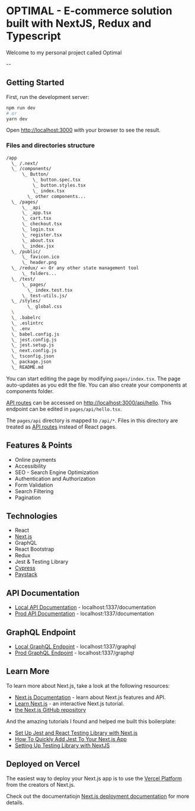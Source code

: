 # OPTIMAL - E-commerce solution built with NextJS, Redux and Typescript

Welcome to my personal project called Optimal

--

## Getting Started

First, run the development server:

```bash
npm run dev
# or
yarn dev
```

Open [http://localhost:3000](http://localhost:3000) with your browser to see the result.

### Files and directories structure

```bash
/app
  \_ /.next/
  \_ /components/
      \_ Button/
          \_ button.spec.tsx
          \_ button.styles.tsx
          \_ index.tsx
        \_ other components...
  \_ /pages/
      \_ _api
      \_ _app.tsx
      \_ cart.tsx
      \_ checkout.tsx
      \_ login.tsx
      \_ register.tsx
      \_ about.tsx
      \_ index.jsx
  \_ /public/
      \_ favicon.ico
      \_ header.png
  \_ /redux/ => Or any other state management tool
      \_ folders...
  \_ /test/
      \_ pages/
        \_ index.test.tsx
      \_ test-utils.js/
  \_ /styles/
        \_ global.css
  \
  \_ .babelrc
  \_ .eslintrc
  \_ .env
  \_ babel.config.js
  \_ jest.config.js
  \_ jest.setup.js
  \_ next.config.js
  \_ tsconfig.json
  \_ package.json
  \_ README.md

```

You can start editing the page by modifying `pages/index.tsx`. The page auto-updates as you edit the file. You can also create your components at components folder.

[API routes](https://nextjs.org/docs/api-routes/introduction) can be accessed on [http://localhost:3000/api/hello](http://localhost:3000/api/hello). This endpoint can be edited in `pages/api/hello.tsx`.

The `pages/api` directory is mapped to `/api/*`. Files in this directory are treated as [API routes](https://nextjs.org/docs/api-routes/introduction) instead of React pages.

## Features & Points
- Online payments
- Accessibility
- SEO - Search Engine Optimization
- Authentication and Authorization
- Form Validation
- Search Filtering
- Pagination

## Technologies
- React
- [Next.js](https://nextjs.org/docs)
- GraphQL
- React Bootstrap
- Redux
- Jest & Testing Library
- [Cypress](https://www.cypress.io/)
- [Paystack](https://paystack.com/)

## API Documentation
- [Local API Documentation](http://localhost:1337/documentation)  - localhost:1337/documentation
- [Prod API Documentation](http://localhost:1337/documentation) - localhost:1337/documentation

## GraphQL Endpoint
- [Local GraphQL Endpoint](http://localhost:1337/graphql) - localhost:1337/graphql
- [Prod GraphQL Endpoint](http://localhost:1337/graphql) - localhost:1337/graphql

## Learn More

To learn more about Next.js, take a look at the following resources:

- [Next.js Documentation](https://nextjs.org/docs) - learn about Next.js features and API.
- [Learn Next.js](https://nextjs.org/learn) - an interactive Next.js tutorial.
- [the Next.js GitHub repository](https://github.com/vercel/next.js/)

And the amazing tutorials I found and helped me built this boilerplate:

- [Set Up Jest and React Testing Library with Next.js](https://www.kyrelldixon.com/blog/setup-jest-and-react-testing-library-with-nextjs)
- [How To Quickly Add Jest To Your Next.js App](https://dev.to/ashconnolly/how-to-quickly-add-jest-to-your-next-js-app-1h32)
- [Setting Up Testing Library with NextJS](https://frontend-digest.com/setting-up-testing-library-with-nextjs-a9702cbde32d)

## Deployed on Vercel

The easiest way to deploy your Next.js app is to use the [Vercel Platform](https://vercel.com/new?utm_medium=default-template&filter=next.js&utm_source=create-next-app&utm_campaign=create-next-app-readme) from the creators of Next.js.

Check out the documentatiojn [Next.js deployment documentation](https://nextjs.org/docs/deployment) for more details.
